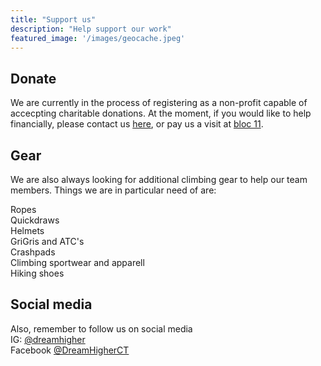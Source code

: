 ```yaml
---
title: "Support us"
description: "Help support our work"
featured_image: '/images/geocache.jpeg'
---
```


## Donate  
  
We are currently in the process of registering as a non-profit capable of accecpting charitable donations. At the moment, if you would like to help financially, please contact us [here](./contact), or pay us a visit at [bloc 11](https://bloc11.co.za/).  
  
## Gear  
  
We are also always looking for additional climbing gear to help our team members. Things we are in particular need of are:  

Ropes  
Quickdraws  
Helmets  
GriGris and ATC's  
Crashpads  
Climbing sportwear and apparell  
Hiking shoes  
  
## Social media  
  
Also, remember to follow us on social media   
IG: [@dreamhigher](https://www.instagram.com/dreamhigher/)  
Facebook [@DreamHigherCT](https://www.facebook.com/DreamHigherCT/)

